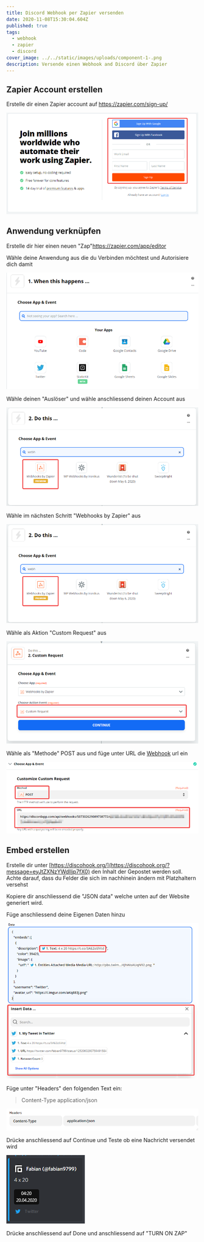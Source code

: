 ```yaml
---
title: Discord Webhook per Zapier versenden
date: 2020-11-08T15:30:04.604Z
published: true
tags:
  - webhook
  - zapier
  - discord
cover_image: ../../static/images/uploads/component-1-.png
description: Versende einen Webhook and Discord über Zapier
---
```

<!--StartFragment-->

## Zapier Account erstellen

Erstelle dir einen Zapier account auf <https://zapier.com/sign-up/>

![](../../static/images/uploads/zap1.png)

## Anwendung verknüpfen

Erstelle dir hier einen neuen "Zap"<https://zapier.com/app/editor>

Wähle deine Anwendung aus die du Verbinden möchtest und Autorisiere dich damit

![](../../static/images/uploads/zap2.png)

Wähle deinen "Auslöser" und wähle anschliessend deinen Account aus

![](../../static/images/uploads/zap3.png)

Wähle im nächsten Schritt "Webhooks by Zapier" aus

![](../../static/images/uploads/zap3.png)

Wähle als Aktion "Custom Request" aus

![](../../static/images/uploads/zap4.png)

Wähle als "Methode" POST aus und füge unter URL die [Webhook](https://support.discordapp.com/hc/de/articles/228383668-Webhooks-verwenden) url ein

![](../../static/images/uploads/zap5.png)

## Embed erstellen

Erstelle dir unter [https://discohook.org/](https://discohook.org/?message=eyJtZXNzYWdlIjp7fX0) den Inhalt der Gepostet werden soll. Achte darauf, dass du Felder die sich im nachhinein ändern mit Platzhaltern versehst

Kopiere dir anschliessend die "JSON data" welche unten auf der Website generiert wird.

Füge anschliessend deine Eigenen Daten hinzu

![](../../static/images/uploads/zap6.png)

Füge unter "Headers" den folgenden Text ein:

> Content-Type application/json

![](../../static/images/uploads/zap7.png)

Drücke anschliessend auf Continue und Teste ob eine Nachricht versendet wird

![](../../static/images/uploads/zap8.png)

Drücke anschliessend auf Done und anschliessend auf "TURN ON ZAP"

<!--EndFragment-->